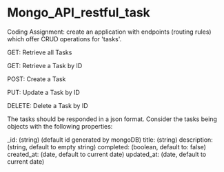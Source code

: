 # Mongo_API_restful_task
Coding Assignment: create an application with endpoints (routing rules) which offer CRUD operations for 'tasks'.

GET: Retrieve all Tasks

GET: Retrieve a Task by ID

POST: Create a Task

PUT: Update a Task by ID

DELETE: Delete a Task by ID


The tasks should be responded in a json format. Consider the tasks being objects with the following properties:

_id: (string) (default id generated by mongoDB)
title: (string)
description: (string, default to empty string)
completed: (boolean, default to: false)
created_at: (date, default to current date)
updated_at: (date, default to current date)
